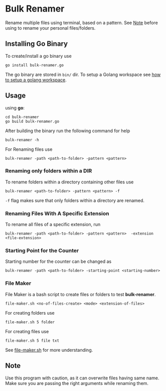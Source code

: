 # Bulk Renamer
Rename multiple files using terminal, based on a pattern. See [Note](#note) before using to rename your personal files/folders.

## Installing Go Binary
To create/install a go binary use
```
go install bulk-renamer.go
```
The go binary are stored in `bin/` dir. To setup a Golang workspace see [how to setup a golang workspace](https://golang.org/doc/gopath_code#Workspaces).

## Usage
using **go**:
```
cd bulk-renamer
go build bulk-renamer.go
```
After building the binary run the following command for help
```
bulk-renamer -h
```
For Renaming files use
```
bulk-renamer -path <path-to-folder> -pattern <pattern> 
```

### Renaming only folders within a DIR
To rename folders within a directory containing other files use 
```
bulk-renamer <path-to-folder> -pattern <pattern> -f
```
`-f` flag makes sure that only folders within a directory are renamed.

### Renaming Files With A Specific Extension
To rename all files of a specific extension, run
```
bulk-renamer -path <path-to-folder> -pattern <pattern>  -extension <file-extension> 
```

### Starting Point for the Counter
Starting number for the counter can be changed as
```
bulk-renamer -path <path-to-folder> -starting-point <starting-number> 
```

### File Maker
File Maker is a bash script to create files or folders to test **bulk-renamer**. 
```
file-maker.sh <no-of-files-create> <mode> <extension-of-files>
```
For creating folders use
```
file-maker.sh 5 folder 
```
For creating files use
```
file-maker.sh 5 file txt
```
See [file-maker.sh](file-maker.sh) for more understanding.
## Note
Use this program with caution, as it can overwrite files having same name. Make sure you are passing the right arguments while renaming them.
